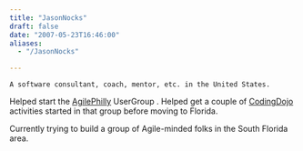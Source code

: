 ```yaml
---
title: "JasonNocks"
draft: false
date: "2007-05-23T16:46:00"
aliases:
  - "/JasonNocks"

---
```

    A software consultant, coach, mentor, etc. in the United States.

Helped start the [AgilePhilly](/AgilePhilly) UserGroup . Helped get a
couple of [CodingDojo](/CodingDojo) activities started in that group
before moving to Florida.

Currently trying to build a group of Agile-minded folks in the South
Florida area.
